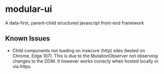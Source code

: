 # modular-ui
A data-first, parent-child structured javascript front-end framework

## Known Issues
* Child components not loading on insecure (http) sites (tested on Chrome, Edge 107). This is due to the MutationObserver not observing changes to the DOM. It however works correcly when hosted locally or via https.